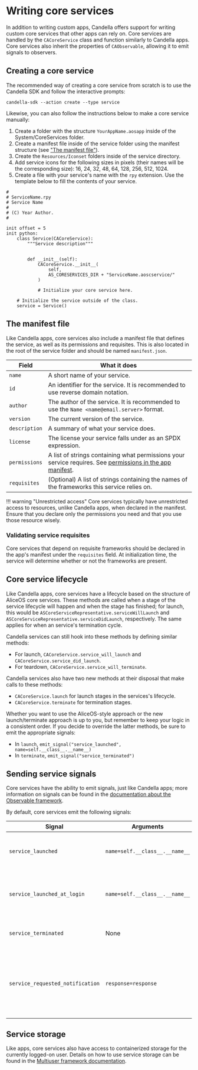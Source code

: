 # Writing core services

In addition to writing custom apps, Candella offers support for writing custom core services that other apps can rely on. Core services are handled by the `CACoreService` class and function similarly to Candella apps. Core services also inherit the properties of `CAObservable`, allowing it to emit signals to observers.

## Creating a core service

The recommended way of creating a core service from scratch is to use the Candella SDK and follow the interactive prompts:

```
candella-sdk --action create --type service
```

Likewise, you can also follow the instructions below to make a core service manually:

1. Create a folder with the structure `YourAppName.aosapp` inside of the System/CoreServices folder.
2. Create a manifest file inside of the service folder using the manifest structure (see ["The manifest file"](#the-manifest-file)).
3. Create the `Resources/Iconset` folders inside of the service directory.
4. Add service icons for the following sizes in pixels (their names will be the corresponding size): 16, 24, 32, 48, 64, 128, 256, 512, 1024.
5. Create a file with your service's name with the `rpy` extension. Use the template below to fill the contents of your service.

```rpy
#
# ServiceName.rpy
# Service Name
#
# (C) Year Author.
#

init offset = 5
init python:
    class Service(CACoreService):
        """Service description"""


        def __init__(self):
            CACoreService.__init__(
                self,
                AS_CORESERVICES_DIR + "ServiceName.aoscservice/"
            )

            # Initialize your core service here.

    # Initialize the service outside of the class.
    service = Service()
```

## The manifest file

Like Candella apps, core services also include a manifest file that defines the service, as well as its permissions and requisites. This is also located in the root of the service folder and should be named `manifest.json`.

| Field | What it does |
| ----- | ------------ |
| `name` | A short name of your service. |
| `id` | An identifier for the service. It is recommended to use reverse domain notation. |
| `author` | The author of the service. It is recommended to use the `Name <name@email.server>` format. |
| `version` | The current version of the service. |
| `description` | A summary of what your service does. |
| `license` | The license your service falls under as an SPDX expression. |
| `permissions` | A list of strings containing what permissions your service requires. See [permissions in the app manifest](./03-candella-app.md#manifest-permissions). |
| `requisites` | (Optional) A list of strings containing the names of the frameworks this service relies on. |

!!! warning "Unrestricted access"
    Core services typically have unrestricted access to resources, unlike Candella apps, when declared in the manifest. Ensure that you declare only the permissions you need and that you use those resource wisely.

### Validating service requisites

Core services that depend on requisite frameworks should be declared in the app's manifest under the `requisites` field. At initialization time, the service will determine whether or not the frameworks are present.

## Core service lifecycle

Like Candella apps, core services have a lifecycle based on the structure of AliceOS core services. These methods are called when a stage of the service lifecycle will happen and when the stage has finished; for launch, this would be `ASCoreServiceRepresentative.serviceWillLaunch` and `ASCoreServiceRepresentative.serviceDidLaunch`, respectively. The same applies for when an service's termination cycle.

Candella services can still hook into these methods by defining similar methods:

- For launch, `CACoreService.service_will_launch` and `CACoreService.service_did_launch`.
- For teardown, `CACoreService.service_will_terminate`.

Candella services also have two new methods at their disposal that make calls to these methods:

- `CACoreService.launch` for launch stages in the services's lifecycle.
- `CACoreService.terminate` for termination stages.

Whether you want to use the AliceOS-style approach or the new launch/terminate approach is up to you, but remember to keep your logic in a consistent order. If you decide to override the latter methods, be sure to emit the appropriate signals:

- In `launch`, `emit_signal("service_launched", name=self.__class__.__name__)`
- In `terminate`, `emit_signal("service_terminated")`

## Sending service signals

Core services have the ability to emit signals, just like Candella apps; more information on signals can be found in the [documentation about the Observable framework](./04-observable.md).

By default, core services emit the following signals:

| Signal | Arguments | Purpose |
| ------ | --------- | ------- |
| `service_launched` | `name=self.__class__.__name__` | Indicates that the service launched successfully. |
| `service_launched_at_login` | `name=self.__class__.__name__` | Indicates that the service launched during boot successfully. | 
| `service_terminated` | None | Indicates the service was terminated successfully. |
| `service_requested_notification` | `response=response` | Indicates that the service sent a notification request and received a response from the user. |

## Service storage

Like apps, core services also have access to containerized storage for the currently logged-on user. Details on how to use service storage can be found in the [Multiuser framework documentation](./05-multiuser.md#readingwriting-data-for-the-current-user).